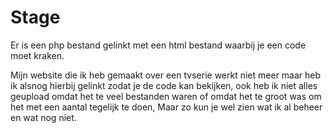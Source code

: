 # Stage

Er is een php bestand gelinkt met een html bestand waarbij je een code moet kraken.

Mijn website die ik heb gemaakt over een tvserie werkt niet meer maar heb ik alsnog hierbij gelinkt zodat je de code kan bekijken, ook heb ik niet alles geupload omdat het te veel bestanden waren of omdat het te groot was om het met een aantal tegelijk te doen, Maar zo kun je wel zien wat ik al beheer en wat nog niet.
